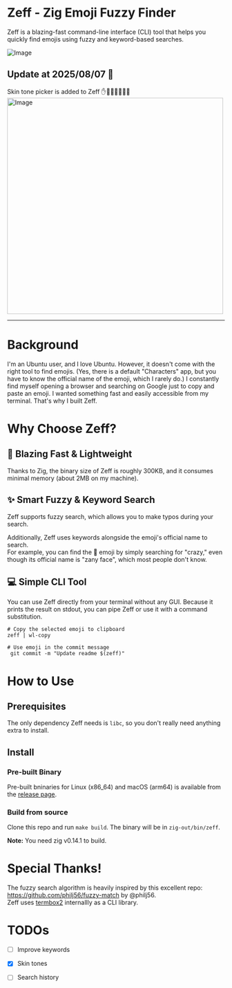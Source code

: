 # Zeff - Zig Emoji Fuzzy Finder

Zeff is a blazing-fast command-line interface (CLI) tool that helps you quickly find emojis using fuzzy and keyword-based searches.

![Image](https://github.com/user-attachments/assets/bc67eb49-4f1d-41e5-affe-bcef479bdaa8)

## Update at 2025/08/07 🎉
Skin tone picker is added to Zeff ✋✋🏻✋🏽✋🏿  
<img width="500" height="500" alt="Image" src="https://github.com/user-attachments/assets/8517da33-a90f-4259-9d2a-7b2b1982d868" />

---

# Background

I'm an Ubuntu user, and I love Ubuntu. However, it doesn't come with the right tool to find emojis. (Yes, there is a default "Characters" app, but you have to know the official name of the emoji, which I rarely do.)
I constantly find myself opening a browser and searching on Google just to copy and paste an emoji. I wanted something fast and easily accessible from my terminal. That's why I built Zeff.

# Why Choose Zeff?

## 🚀 Blazing Fast & Lightweight

Thanks to Zig, the binary size of Zeff is roughly 300KB, and it consumes minimal memory (about 2MB on my machine).

## ✨ Smart Fuzzy & Keyword Search

Zeff supports fuzzy search, which allows you to make typos during your search.

Additionally, Zeff uses keywords alongside the emoji's official name to search.  
For example, you can find the 🤪 emoji by simply searching for "crazy," even though its official name is "zany face", which most people don't know.

## 💻 Simple CLI Tool

You can use Zeff directly from your terminal without any GUI.
Because it prints the result on stdout, you can pipe Zeff or use it with a command substitution.

```
# Copy the selected emoji to clipboard
zeff | wl-copy

# Use emoji in the commit message
 git commit -m "Update readme $(zeff)"
```

# How to Use

## Prerequisites

The only dependency Zeff needs is `libc`, so you don't really need anything extra to install.

## Install
### Pre-built Binary
Pre-built bninaries for Linux (x86_64) and macOS (arm64) is available from the [release page](https://github.com/karintomania/Zeff/releases).


### Build from source
Clone this repo and run `make build`. The binary will be in `zig-out/bin/zeff`.

**Note:** You need zig v0.14.1 to build.

# Special Thanks!
The fuzzy search algorithm is heavily inspired by this excellent repo: https://github.com/philj56/fuzzy-match by @philj56.  
Zeff uses [termbox2](https://github.com/termbox/termbox2) internallly as a CLI library.  

# TODOs
- [ ] Improve keywords  
- [x] Skin tones  
- [ ] Search history  

